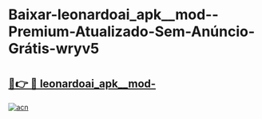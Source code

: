 # Baixar-leonardoai_apk__mod--Premium-Atualizado-Sem-Anúncio-Grátis-wryv5

# <h2><a href="https://6m50rz.esa.edu.pl?src=leonardoai_apk__mod-&ref=wryv5">🔗👉 🔴 leonardoai_apk__mod-</a></h2>

[![acn](https://github.com/user-attachments/assets/0f9c940e-d8b0-45ae-aac7-cd30a18b3e1c)](https://6m50rz.esa.edu.pl?src=leonardoai_apk__mod-&ref=wryv5)

